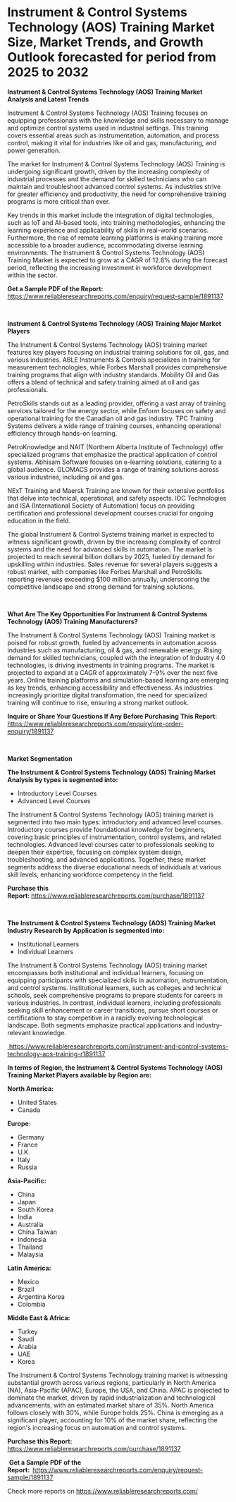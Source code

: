 <p><h1>Instrument & Control Systems Technology (AOS) Training Market Size, Market Trends, and Growth Outlook forecasted for period from 2025 to 2032</h1></p><p><strong>Instrument & Control Systems Technology (AOS) Training Market Analysis and Latest Trends</strong></p>
<p><p>Instrument & Control Systems Technology (AOS) Training focuses on equipping professionals with the knowledge and skills necessary to manage and optimize control systems used in industrial settings. This training covers essential areas such as instrumentation, automation, and process control, making it vital for industries like oil and gas, manufacturing, and power generation. </p><p>The market for Instrument & Control Systems Technology (AOS) Training is undergoing significant growth, driven by the increasing complexity of industrial processes and the demand for skilled technicians who can maintain and troubleshoot advanced control systems. As industries strive for greater efficiency and productivity, the need for comprehensive training programs is more critical than ever. </p><p>Key trends in this market include the integration of digital technologies, such as IoT and AI-based tools, into training methodologies, enhancing the learning experience and applicability of skills in real-world scenarios. Furthermore, the rise of remote learning platforms is making training more accessible to a broader audience, accommodating diverse learning environments. The Instrument & Control Systems Technology (AOS) Training Market is expected to grow at a CAGR of 12.8% during the forecast period, reflecting the increasing investment in workforce development within the sector.</p></p>
<p><strong>Get a Sample PDF of the Report:&nbsp;</strong> <a href="https://www.reliableresearchreports.com/enquiry/request-sample/1891137?utm_campaign=2797&utm_medium=2&utm_source=Github&utm_content=ia&utm_term=28032025&utm_id=instrument-control-systems-technology-aos-training">https://www.reliableresearchreports.com/enquiry/request-sample/1891137</a></p>
<p>&nbsp;</p>
<p><strong>Instrument & Control Systems Technology (AOS) Training Major Market Players</strong></p>
<p><p>The Instrument & Control Systems Technology (AOS) training market features key players focusing on industrial training solutions for oil, gas, and various industries. ABLE Instruments & Controls specializes in training for measurement technologies, while Forbes Marshall provides comprehensive training programs that align with industry standards. Mobility Oil and Gas offers a blend of technical and safety training aimed at oil and gas professionals.</p><p>PetroSkills stands out as a leading provider, offering a vast array of training services tailored for the energy sector, while Enform focuses on safety and operational training for the Canadian oil and gas industry. TPC Training Systems delivers a wide range of training courses, enhancing operational efficiency through hands-on learning.</p><p>PetroKnowledge and NAIT (Northern Alberta Institute of Technology) offer specialized programs that emphasize the practical application of control systems. Abhisam Software focuses on e-learning solutions, catering to a global audience. GLOMACS provides a range of training solutions across various industries, including oil and gas. </p><p>NExT Training and Maersk Training are known for their extensive portfolios that delve into technical, operational, and safety aspects. IDC Technologies and ISA (International Society of Automation) focus on providing certification and professional development courses crucial for ongoing education in the field.</p><p>The global Instrument & Control Systems training market is expected to witness significant growth, driven by the increasing complexity of control systems and the need for advanced skills in automation. The market is projected to reach several billion dollars by 2025, fueled by demand for upskilling within industries. Sales revenue for several players suggests a robust market, with companies like Forbes Marshall and PetroSkills reporting revenues exceeding $100 million annually, underscoring the competitive landscape and strong demand for training solutions.</p></p>
<p>&nbsp;</p>
<p><strong>What Are The Key Opportunities For Instrument & Control Systems Technology (AOS) Training Manufacturers?</strong></p>
<p><p>The Instrument & Control Systems Technology (AOS) Training market is poised for robust growth, fueled by advancements in automation across industries such as manufacturing, oil & gas, and renewable energy. Rising demand for skilled technicians, coupled with the integration of Industry 4.0 technologies, is driving investments in training programs. The market is projected to expand at a CAGR of approximately 7-9% over the next five years. Online training platforms and simulation-based learning are emerging as key trends, enhancing accessibility and effectiveness. As industries increasingly prioritize digital transformation, the need for specialized training will continue to rise, ensuring a strong market outlook.</p></p>
<p><strong>Inquire or Share Your Questions If Any Before Purchasing This Report:</strong> <a href="https://www.reliableresearchreports.com/enquiry/pre-order-enquiry/1891137?utm_campaign=2797&utm_medium=2&utm_source=Github&utm_content=ia&utm_term=28032025&utm_id=instrument-control-systems-technology-aos-training">https://www.reliableresearchreports.com/enquiry/pre-order-enquiry/1891137</a></p>
<p>&nbsp;</p>
<p><strong>Market Segmentation</strong></p>
<p><strong>The Instrument & Control Systems Technology (AOS) Training Market Analysis by types is segmented into:</strong></p>
<p><ul><li>Introductory Level Courses</li><li>Advanced Level Courses</li></ul></p>
<p><p>The Instrument & Control Systems Technology (AOS) training market is segmented into two main types: introductory and advanced level courses. Introductory courses provide foundational knowledge for beginners, covering basic principles of instrumentation, control systems, and related technologies. Advanced level courses cater to professionals seeking to deepen their expertise, focusing on complex system design, troubleshooting, and advanced applications. Together, these market segments address the diverse educational needs of individuals at various skill levels, enhancing workforce competency in the field.</p></p>
<p><strong>Purchase this Report:&nbsp;</strong><a href="https://www.reliableresearchreports.com/purchase/1891137?utm_campaign=2797&utm_medium=2&utm_source=Github&utm_content=ia&utm_term=28032025&utm_id=instrument-control-systems-technology-aos-training">https://www.reliableresearchreports.com/purchase/1891137</a></p>
<p>&nbsp;</p>
<p><strong>The Instrument & Control Systems Technology (AOS) Training Market Industry Research by Application is segmented into:</strong></p>
<p><ul><li>Institutional Learners</li><li>Individual Learners</li></ul></p>
<p><p>The Instrument & Control Systems Technology (AOS) training market encompasses both institutional and individual learners, focusing on equipping participants with specialized skills in automation, instrumentation, and control systems. Institutional learners, such as colleges and technical schools, seek comprehensive programs to prepare students for careers in various industries. In contrast, individual learners, including professionals seeking skill enhancement or career transitions, pursue short courses or certifications to stay competitive in a rapidly evolving technological landscape. Both segments emphasize practical applications and industry-relevant knowledge.</p></p>
<p><a href="https://www.reliableresearchreports.com/instrument-and-control-systems-technology-aos-training-r1891137?utm_campaign=2797&utm_medium=2&utm_source=Github&utm_content=ia&utm_term=28032025&utm_id=instrument-control-systems-technology-aos-training">&nbsp;https://www.reliableresearchreports.com/instrument-and-control-systems-technology-aos-training-r1891137</a></p>
<p><strong>In terms of Region, the Instrument & Control Systems Technology (AOS) Training Market Players available by Region are:</strong></p>
<p>
    <p> <strong> North America: </strong>
        <ul>
            <li>United States</li>
            <li>Canada</li>
        </ul>
        </p> 
    <p> <strong> Europe: </strong>
        <ul>
            <li>Germany</li>
            <li>France</li>
            <li>U.K.</li>
            <li>Italy</li>
            <li>Russia</li>
        </ul>
        </p> 
    <p> <strong> Asia-Pacific: </strong>
        <ul>
            <li>China</li>
            <li>Japan</li>
            <li>South Korea</li>
            <li>India</li>
            <li>Australia</li>
            <li>China Taiwan</li>
            <li>Indonesia</li>
            <li>Thailand</li>
            <li>Malaysia</li>
        </ul>
        </p> 
    <p> <strong> Latin America: </strong>
        <ul>
            <li>Mexico</li>
            <li>Brazil</li>
            <li>Argentina Korea</li>
            <li>Colombia</li>
        </ul>
        </p> 
    <p> <strong> Middle East & Africa: </strong>
        <ul>
            <li>Turkey</li>
            <li>Saudi</li>
            <li>Arabia</li>
            <li>UAE</li>
            <li>Korea</li>
        </ul>
    </p>
    </p>
<p><p>The Instrument & Control Systems Technology training market is witnessing substantial growth across various regions, particularly in North America (NA), Asia-Pacific (APAC), Europe, the USA, and China. APAC is projected to dominate the market, driven by rapid industrialization and technological advancements, with an estimated market share of 35%. North America follows closely with 30%, while Europe holds 25%. China is emerging as a significant player, accounting for 10% of the market share, reflecting the region's increasing focus on automation and control systems.</p></p>
<p><strong>Purchase this Report: </strong><a href="https://www.reliableresearchreports.com/purchase/1891137?utm_campaign=2797&utm_medium=2&utm_source=Github&utm_content=ia&utm_term=28032025&utm_id=instrument-control-systems-technology-aos-training">https://www.reliableresearchreports.com/purchase/1891137</a></p>
<p>&nbsp;<strong>Get a Sample PDF of the Report:&nbsp;&nbsp;</strong><a href="https://www.reliableresearchreports.com/enquiry/request-sample/1891137?utm_campaign=2797&utm_medium=2&utm_source=Github&utm_content=ia&utm_term=28032025&utm_id=instrument-control-systems-technology-aos-training">https://www.reliableresearchreports.com/enquiry/request-sample/1891137</a></p>
<p><strong></strong></p>
<p>Check more reports on <a href="https://www.reliableresearchreports.com/?utm_campaign=2797&utm_medium=2&utm_source=Github&utm_content=ia&utm_term=28032025&utm_id=instrument-control-systems-technology-aos-training">https://www.reliableresearchreports.com/</a></p>